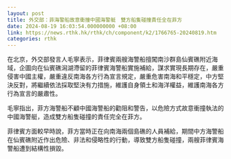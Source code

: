 ```yaml
---
layout: post
title: 外交部：菲海警船故意衝撞中國海警艇　雙方船隻碰撞責任全在菲方
date: 2024-08-19 16:03:54.000000000 +08:00
link: https://news.rthk.hk/rthk/ch/component/k2/1766765-20240819.htm
categories: rthk
---
```


在北京，外交部發言人毛寧表示，菲律賓兩艘海警船擅闖南沙群島仙賓礁附近海域，企圖向在仙賓礁潟湖滯留的菲律賓海警船實施補給，謀求實現長期存在，嚴重侵害中國主權，嚴重違反南海各方行為宣言規定，嚴重危害南海和平穩定，中方堅決反對，將繼續依法採取堅決有力措施，維護自身領土和海洋權益，維護南海各方行為宣言的嚴肅性。

毛寧指出，菲方海警船不顧中國海警船的勸阻和警告，以危險方式故意衝撞執法的中國海警艇，造成雙方船隻碰撞的責任完全在菲方。

菲律賓方面較早時說，菲方當時正在向南海兩個島礁的人員補給，期間中方海警船在仙賓礁附近作出危險、非法和侵略性的行動，導致雙方船隻碰撞，兩艘菲律賓海警船遭到結構性損毀。
